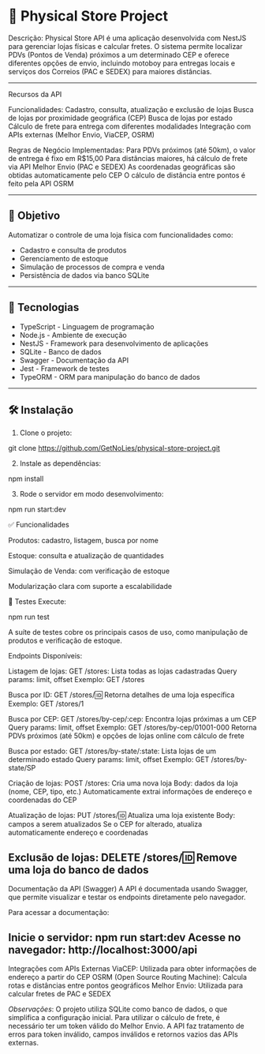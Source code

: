 # 🏬 Physical Store Project

Descrição:
Physical Store API é uma aplicação desenvolvida com NestJS para gerenciar lojas físicas e calcular fretes. O sistema permite localizar PDVs (Pontos de Venda) próximos a um determinado CEP e oferece diferentes opções de envio, incluindo motoboy para entregas locais e serviços dos Correios (PAC e SEDEX) para maiores distâncias.

---

Recursos da API

Funcionalidades:
Cadastro, consulta, atualização e exclusão de lojas
Busca de lojas por proximidade geográfica (CEP)
Busca de lojas por estado
Cálculo de frete para entrega com diferentes modalidades
Integração com APIs externas (Melhor Envio, ViaCEP, OSRM)

Regras de Negócio Implementadas:
Para PDVs próximos (até 50km), o valor de entrega é fixo em R$15,00
Para distâncias maiores, há cálculo de frete via API Melhor Envio (PAC e SEDEX)
As coordenadas geográficas são obtidas automaticamente pelo CEP
O cálculo de distância entre pontos é feito pela API OSRM

---

## 🎯 Objetivo

Automatizar o controle de uma loja física com funcionalidades como:

- Cadastro e consulta de produtos
- Gerenciamento de estoque
- Simulação de processos de compra e venda
- Persistência de dados via banco SQLite

---

## 🧰 Tecnologias

- TypeScript - Linguagem de programação
- Node.js - Ambiente de execução
- NestJS - Framework para desenvolvimento de aplicações
- SQLite - Banco de dados
- Swagger - Documentação da API
- Jest - Framework de testes
- TypeORM - ORM para manipulação do banco de dados

---

## 🛠️ Instalação

1. Clone o projeto:

git clone https://github.com/GetNoLies/physical-store-project.git

2. Instale as dependências:

npm install

3. Rode o servidor em modo desenvolvimento:

npm run start:dev

✅ Funcionalidades

Produtos: cadastro, listagem, busca por nome

Estoque: consulta e atualização de quantidades

Simulação de Venda: com verificação de estoque

Modularização clara com suporte a escalabilidade

🧪 Testes
Execute:

npm run test

A suíte de testes cobre os principais casos de uso, como manipulação de produtos e verificação de estoque.

Endpoints Disponíveis:

Listagem de lojas:
GET /stores: Lista todas as lojas cadastradas
Query params: limit, offset
Exemplo: GET /stores

Busca por ID:
GET /stores/:id: Retorna detalhes de uma loja específica
Exemplo: GET /stores/1

Busca por CEP:
GET /stores/by-cep/:cep: Encontra lojas próximas a um CEP
Query params: limit, offset
Exemplo: GET /stores/by-cep/01001-000
Retorna PDVs próximos (até 50km) e opções de lojas online com cálculo de frete

Busca por estado:
GET /stores/by-state/:state: Lista lojas de um determinado estado
Query params: limit, offset
Exemplo: GET /stores/by-state/SP

Criação de lojas:
POST /stores: Cria uma nova loja
Body: dados da loja (nome, CEP, tipo, etc.)
Automaticamente extrai informações de endereço e coordenadas do CEP

Atualização de lojas:
PUT /stores/:id: Atualiza uma loja existente
Body: campos a serem atualizados
Se o CEP for alterado, atualiza automaticamente endereço e coordenadas

Exclusão de lojas:
DELETE /stores/:id: Remove uma loja do banco de dados
---------------------------------------------------------------------------------------------------

Documentação da API (Swagger)
A API é documentada usando Swagger, que permite visualizar e testar os endpoints diretamente pelo navegador.

Para acessar a documentação:

Inicie o servidor: npm run start:dev
Acesse no navegador: http://localhost:3000/api
-----------------------------------------------------------------------------------------------------

Integrações com APIs Externas
ViaCEP: Utilizada para obter informações de endereço a partir do CEP
OSRM (Open Source Routing Machine): Calcula rotas e distâncias entre pontos geográficos
Melhor Envio: Utilizada para calcular fretes de PAC e SEDEX

*Observações*:
O projeto utiliza SQLite como banco de dados, o que simplifica a configuração inicial.
Para utilizar o cálculo de frete, é necessário ter um token válido do Melhor Envio.
A API faz tratamento de erros para token inválido, campos inválidos e retornos vazios das APIs externas.
